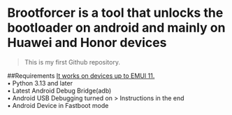 # Brootforcer is a tool that unlocks the bootloader on android and mainly on Huawei and Honor devices
> This is my first Github repository.

##Requirements
<ins>It works on devices up to EMUI 11.</ins>\
• Python 3.13 and later\
• Latest Android Debug Bridge(adb)\
• Android USB Debugging turned on > Instructions in the end\
• Android Device in Fastboot mode


